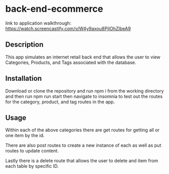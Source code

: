 # back-end-ecommerce

link to application walkthrough: https://watch.screencastify.com/v/W4y9axou8PjIOhZlbeA9

## Description

This app simulates an internet retail back end that allows the user to view
Categories, Products, and Tags associated with the database.

## Installation

Download or clone the repository and run npm i from the working directory and then run npm run start then navigate to insomnia to test out the routes for the category, product, and tag routes in the app.

## Usage

Within each of the above categories there are get routes for getting all or one item by the id. 

There are also post routes to create a new instance of each as well as put routes to update content. 

Lastly there is a delete route that allows the user to delete and item from each table by specific ID.